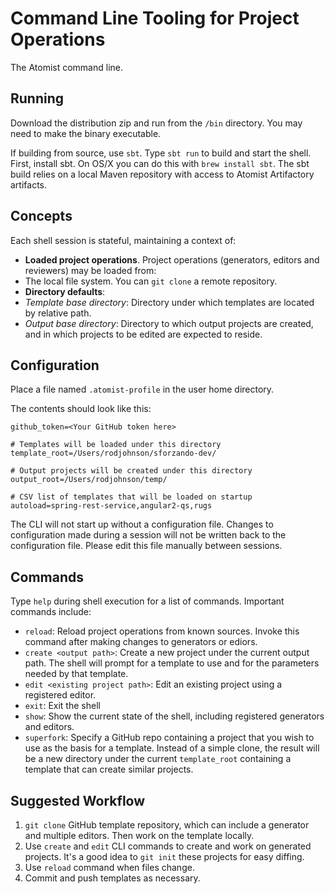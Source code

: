 # Command Line Tooling for Project Operations
The Atomist command line.

## Running
Download the distribution zip and run from the `/bin` directory. You may need to make the binary executable.

If building from source, use `sbt`. Type `sbt run` to build and start the shell. First, install sbt. On OS/X you can do this with `brew install sbt`. The sbt build relies on a local Maven repository with access to Atomist Artifactory artifacts.

## Concepts
Each shell session is stateful, maintaining a context of:

* **Loaded project operations**. Project operations (generators, editors and reviewers) may be loaded from:
 * The local file system. You can `git clone` a remote repository.
* **Directory defaults**: 
 * *Template base directory*: Directory under which templates are located by relative path.
 * *Output base directory*: Directory to which output projects are created, and in which projects to be edited are expected to reside.

## Configuration
Place a file named `.atomist-profile` in the user home directory.

The contents should look like this:

```
github_token=<Your GitHub token here>

# Templates will be loaded under this directory
template_root=/Users/rodjohnson/sforzando-dev/

# Output projects will be created under this directory
output_root=/Users/rodjohnson/temp/

# CSV list of templates that will be loaded on startup
autoload=spring-rest-service,angular2-qs,rugs
```
The CLI will not start up without a configuration file. Changes to configuration made during a session will not be written back to the configuration file. Please edit this file manually between sessions.

## Commands
 Type `help` during shell execution for a list of commands. Important commands include:
 
 * `reload`: Reload project operations from known sources. Invoke this command after making changes to generators or ediors.
 * `create <output path>`: Create a new project under the current output path. The shell will prompt for a template to use and for the parameters needed by that template.
 * `edit <existing project path>`: Edit an existing project using a registered editor.
 * `exit`: Exit the shell
 * `show`: Show the current state of the shell, including registered generators and editors.
 * `superfork`: Specify a GitHub repo containing a project that you wish to use as the basis for a template. Instead of a simple clone, the result will be a new directory under the current `template_root` containing a template that can create similar projects. 
 
## Suggested Workflow
 1. `git clone` GitHub template repository, which can include a generator and multiple editors. Then work on the template locally.
 2. Use `create` and `edit` CLI commands to create and work on generated projects. It's a good idea to `git init` these projects for easy diffing.
 3. Use `reload` command when files change.
 4. Commit and push templates as necessary. 